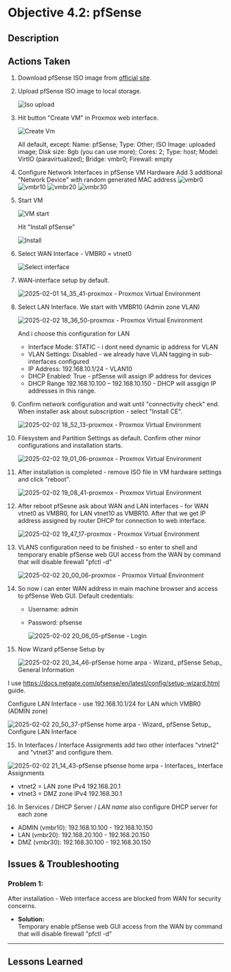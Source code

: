 # **Objective 4.2: pfSense**

## Description


## Actions Taken
1. Download pfSense ISO image from [official site](https://www.pfsense.org/download/).

2. Upload pfSense ISO image to local storage.
   
    ![Iso upload](https://github.com/user-attachments/assets/887f8d92-ab12-449a-9f98-2de063bb8e87)

3. Hit button "Create VM" in Proxmox web interface. 

    ![Create Vm](https://github.com/user-attachments/assets/4a04b823-e181-41a6-8971-9d9da4d15ec5)

      All default, except: 
      Name: pfSense; Type: Other; ISO Image: uploaded image; Disk size: 8gb (you can use more); Cores: 2; Type: host; Model: VirtIO (paravirtualized); Bridge: vmbr0; Firewall: empty

3. Configure Network Interfaces in pfSense VM Hardware
Add 3 additional "Network Device" with random generated MAC address
![vmbr0](https://github.com/user-attachments/assets/999e8862-e5ad-4b6a-9719-b0419f9d5a50)
![vmbr10](https://github.com/user-attachments/assets/e998d120-5fa2-4399-a297-616add1411ee)
![vmbr20](https://github.com/user-attachments/assets/0dcc6148-b4a1-4b08-bfcf-1e45f3d50020)
![vmbr30](https://github.com/user-attachments/assets/afde08c6-a4cd-4ad5-be3a-d2095ab9fc31)

4. Start VM

    ![VM start](https://github.com/user-attachments/assets/053e2246-0876-4aeb-8d19-766bac7edc7f)

   Hit "Install pfSense"

    ![Install](https://github.com/user-attachments/assets/62d19912-5b10-40ab-965c-726191aee378)

4. Select WAN Interface - VMBR0 = vtnet0

      ![Select interface](https://github.com/user-attachments/assets/124d7f1d-18df-4807-a389-209227b0a4c1)

5. WAN-interface setup by default.

      ![2025-02-01 14_35_41-proxmox - Proxmox Virtual Environment](https://github.com/user-attachments/assets/f724fa3a-1b0c-477b-977f-4beba37c7048)

6. Select LAN Interface. We start with VMBR10 (Admin zone VLAN)

      ![2025-02-02 18_36_50-proxmox - Proxmox Virtual Environment](https://github.com/user-attachments/assets/e0c3de81-5020-46bb-b20e-4bd74d0040bc)

   And i choose this configuration for LAN
   
   - Interface Mode: STATIC - i dont need dynamic ip address for VLAN
   - VLAN Settings: Disabled - we already have VLAN tagging in sub-interfaces configured
   - IP Address: 192.168.10.1/24 - VLAN10
   - DHCP Enabled: True - pfSense will assign IP address for devices
   - DHCP Range 192.168.10.100 – 192.168.10.150 - DHCP will assgign IP addresses in this range.

8. Confirm network configuration and wait until "connectivity check" end. When installer ask about subscription - select "Install CE".

    ![2025-02-02 18_52_13-proxmox - Proxmox Virtual Environment](https://github.com/user-attachments/assets/7707bb80-9deb-446a-86d5-a8202c6f1ceb)

   
9. Filesystem and Partition Settings as default. Confirm other minor configurations and installation starts.

      ![2025-02-02 19_01_06-proxmox - Proxmox Virtual Environment](https://github.com/user-attachments/assets/534d6dac-d36a-451f-8e3e-44d1af88f124)

10. After installation is completed - remove ISO file in VM hardware settings and click "reboot".

      ![2025-02-02 19_08_41-proxmox - Proxmox Virtual Environment](https://github.com/user-attachments/assets/fe524921-38b0-477c-a6fd-286c659ec349)

11. After reboot pfSesne ask about WAN and LAN interfaces - for WAN vtnet0 as VMBR0, for LAN vtnet10 as VMBR10. After that we get IP address assigned by router DHCP for connection to web interface.

      ![2025-02-02 19_47_17-proxmox - Proxmox Virtual Environment](https://github.com/user-attachments/assets/00f5c8fa-a307-4fe2-942f-5442e574185d)

12. VLANS configuration need to be finished - so enter to shell and temporary enable pfSense web GUI access from the WAN by command that will disable firewall "pfctl -d"

      ![2025-02-02 20_00_06-proxmox - Proxmox Virtual Environment](https://github.com/user-attachments/assets/d2a5ad9e-c782-4f12-89e4-63a1f587bb65)

13. So now i can enter WAN address in main machine browser and access to pfSense Web GUI. Default credentials:
     - Username: admin
     - Password: pfsense

       ![2025-02-02 20_06_05-pfSense - Login](https://github.com/user-attachments/assets/e83c5440-937c-4f79-a7a1-e46f6a67cefd)

14. Now Wizard pfSense Setup by 
    
      ![2025-02-02 20_34_46-pfSense home arpa - Wizard_ pfSense Setup_ General Information](https://github.com/user-attachments/assets/9093f47d-2c1a-4f13-89fb-3f782a549d25)

   I use https://docs.netgate.com/pfsense/en/latest/config/setup-wizard.html guide.
   
   Configure LAN Interface - use 192.168.10.1/24 for LAN which VMBR0 (ADMIN zone)
   
   ![2025-02-02 20_50_37-pfSense home arpa - Wizard_ pfSense Setup_ Configure LAN Interface](https://github.com/user-attachments/assets/3ec83819-5550-4033-a30c-8539cbf53f60)

15. In Interfaces / Interface Assignments add two other interfaces "vtnet2" and "vtnet3" and configure them.

   ![2025-02-02 21_14_43-pfSense pfsense home arpa - Interfaces_ Interface Assignments](https://github.com/user-attachments/assets/78f4616b-e433-4ce6-844c-0486d8b25dc3)

   - vtnet2 = LAN zone IPv4 192.168.20.1
   - vtnet3 = DMZ zone IPv4 192.168.30.1

16. In Services / DHCP Server / *LAN name* also configure DHCP server for each zone

   - ADMIN (vmbr10): 192.168.10.100 - 192.168.10.150
   - LAN (vmbr20): 192.168.20.100 - 192.168.20.150
   - DMZ (vmbr30): 192.168.30.100 - 192.168.30.150






## **Issues & Troubleshooting**

### **Problem 1:**  
After installation - Web interface access are blocked from WAN for security concerns. 
- **Solution:**  
Temporary enable pfSense web GUI access from the WAN by command that will disable firewall "pfctl -d"

---

## **Lessons Learned**

